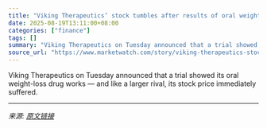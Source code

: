 ```yaml
---
title: "Viking Therapeutics’ stock tumbles after results of oral weight-loss drug trial. It has company."
date: 2025-08-19T13:11:00+08:00
categories: ["finance"]
tags: []
summary: "Viking Therapeutics on Tuesday announced that a trial showed its oral weight-loss drug works — and like a larger rival, its stock price immediately suffered."
source_url: "https://www.marketwatch.com/story/viking-therapeutics-stock-tumbles-after-results-of-oral-weight-loss-drug-trial-it-has-company-ea09cbc7?mod=mw_rss_topstories"
---
```


Viking Therapeutics on Tuesday announced that a trial showed its oral weight-loss drug works — and like a larger rival, its stock price immediately suffered.

---

*来源: [原文链接](https://www.marketwatch.com/story/viking-therapeutics-stock-tumbles-after-results-of-oral-weight-loss-drug-trial-it-has-company-ea09cbc7?mod=mw_rss_topstories)*
